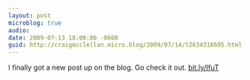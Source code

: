 ```yaml
---
layout: post
microblog: true
audio: 
date: 2009-07-13 18:00:00 -0600
guid: http://craigmcclellan.micro.blog/2009/07/14/t2634316605.html
---
```

I finally got a new post up on the blog.  Go check it out. [bit.ly/IfuT](http://bit.ly/IfuT)
